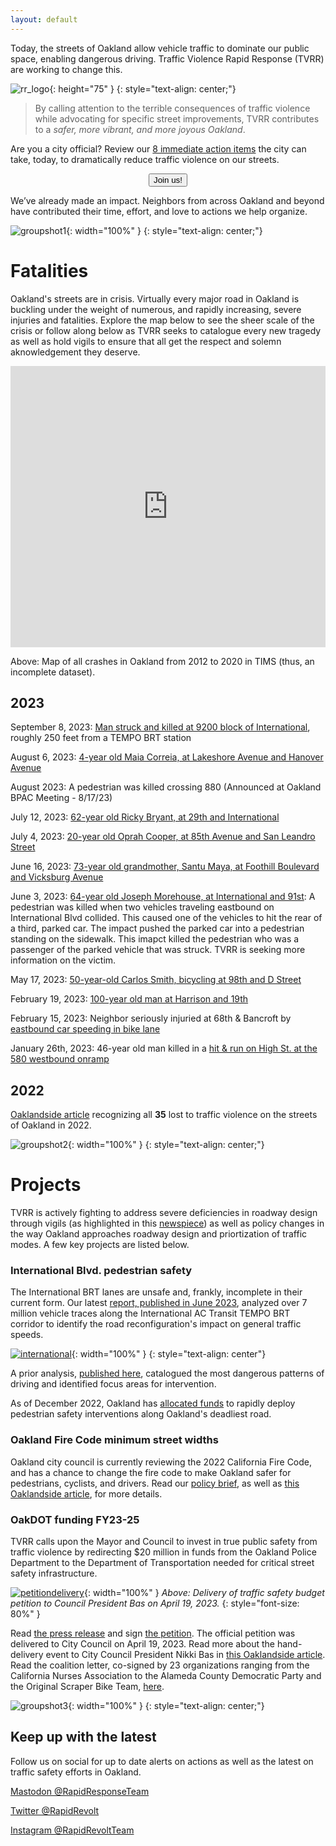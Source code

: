 ```yaml
---
layout: default
---
```


<!-- HTML !-->

Today, the streets of Oakland allow vehicle traffic to dominate our public space, enabling dangerous driving. Traffic Violence Rapid Response (TVRR) are working to change this.

![rr_logo](/images/logo.png){: height="75" }
{: style="text-align: center;"}

> By calling attention to the terrible consequences of traffic violence while advocating for specific street improvements, TVRR contributes to a _safer, more vibrant, and more joyous Oakland_.

Are you a city official? Review our [8 immediate action items](/act) the city can take, today, to dramatically reduce traffic violence on our streets.

<a href="https://docs.google.com/forms/d/e/1FAIpQLSdLiNFRtqaSvBTcwWtStZZT7sk6ZCLmrvWtkJ2R82usi5IU6A/viewform">
	<center><button class="button-53" role="button">Join us!</button></center>
</a>

We’ve already made an impact. Neighbors from across Oakland and beyond have contributed their time, effort, and love to actions we help organize.

![groupshot1](/images/groupshot1.png){: width="100%" }
{: style="text-align: center;"}

# Fatalities

Oakland's streets are in crisis. Virtually every major road in Oakland is buckling under the weight of numerous, and rapidly increasing, severe injuries and fatalities. Explore the map below to see the sheer scale of the crisis or follow along below as TVRR seeks to catalogue every new tragedy as well as hold vigils to ensure that all get the respect and solemn aknowledgement they deserve.

<iframe width="100%" height="450" frameborder="0" title="Felt Map" src="https://felt.com/embed/map/Crashes-from-2012-to-2022-LEpCmG6fQyKh1Of2z2OtPA?loc=37.79362,-122.23309,13z"></iframe>

Above: Map of all crashes in Oakland from 2012 to 2020 in TIMS (thus, an incomplete dataset).

## 2023
September 8, 2023: [Man struck and killed at 9200 block of International](https://www.eastbaytimes.com/2023/09/08/pedestrian-dies-after-being-struck-by-vehicle-in-oakland/?utm_medium=social&utm_source=twitter.com&utm_content=tw-EastBayTimes&utm_campaign=socialflow), roughly 250 feet from a TEMPO BRT station

August 6, 2023: [4-year old Maia Correia, at Lakeshore Avenue and Hanover Avenue](https://oaklandside.org/2023/08/31/child-tragic-death-lakeshore-avenue-lack-of-protected-bike-lanes-oakland/)

August 2023: A pedestrian was killed crossing 880 (Announced at Oakland BPAC Meeting - 8/17/23)

July 12, 2023: [62-year old Ricky Bryant, at 29th and International](https://www.eastbaytimes.com/2023/07/19/bicyclist-killed-in-oakland-hit-and-run-is-identified/)

July 4, 2023: [20-year old Oprah Cooper, at 85th Avenue and San Leandro Street](https://www.ktvu.com/news/parents-of-20-year-old-woman-killed-by-hit-and-run-driver-while-celebrating-july-4th-demand-justice)

June 16, 2023: [73-year old grandmother, Santu Maya, at Foothill Boulevard and Vicksburg Avenue](https://www.ktvu.com/news/surveillance-video-shows-car-striking-pedestrian-in-fatal-oakland-hit-and-run-crash)

June 3, 2023: [64-year old Joseph Morehouse, at International and 91st](https://oaklandside.org/2023/06/30/traffic-collision-death-international-boulevard-vigil-bus-rapid-transit/): A pedestrian was killed when two vehicles traveling eastbound on International Blvd collided. This caused one of the vehicles to hit the rear of a third, parked car. The impact pushed the parked car into a pedestrian standing on the sidewalk. This imapct killed the pedestrian who was a passenger of the parked vehicle that was struck. TVRR is seeking more information on the victim.

May 17, 2023: [50-year-old Carlos Smith, bicycling at 98th and D Street](https://www.ktvu.com/news/east-bay-family-of-hit-and-run-victim-asks-for-help-in-getting-justice.amp)

February 19, 2023: [100-year old man at Harrison and 19th](https://www.sfgate.com/bayarea/article/fatal-hit-and-run-oakland-17797281.php)

February 15, 2023: Neighbor seriously injuried at 68th & Bancroft by [eastbound car speeding in bike lane](https://twitter.com/RapidRevolt/status/1627896835951177729)

January 26th, 2023: 46-year old man killed in a [hit & run on High St. at the 580 westbound onramp](https://sfba.social/@RapidResponseTeam/109901741644706556)

## 2022

[Oaklandside article](https://oaklandside.org/2023/01/18/35-oakland-lives-lost-traffic-collisions-2022/) recognizing all **35** lost to traffic violence on the streets of Oakland in 2022.


![groupshot2](/images/groupshot2.png){: width="100%" }
{: style="text-align: center;"}

# Projects

TVRR is actively fighting to address severe deficiencies in roadway design through vigils (as highlighted in this [newspiece](https://oaklandside.org/2022/10/20/traffic-violence-rapid-response-team-oakland/)) as well as policy changes in the way Oakland approaches roadway design and priortization of traffic modes. A few key projects are listed below.

### International Blvd. pedestrian safety

<a name="international_project"></a>

The International BRT lanes are unsafe and, frankly, incomplete in their current form. Our latest [report, published in June 2023](/international), analyzed over 7 million vehicle traces along the International AC Transit TEMPO BRT corridor to identify the road reconfiguration's impact on general traffic speeds.

[![international](/images/international_01.png)](/international){: width="100%" }
{: style="text-align: center"}

A prior analysis, [published here](https://docs.google.com/document/u/1/d/e/2PACX-1vQJ2af5Ym0v-JGOWs1KSdW7F-xLnvl8haxBuNI41vKPMUZHOycIin63Yyd2p-uXxFv0gZVZzsFOHWfz/pub), catalogued the most dangerous patterns of driving and identified focus areas for intervention.


As of December 2022, Oakland has [allocated funds](https://twitter.com/RapidRevolt/status/1602398196218462208) to rapidly deploy pedestrian safety interventions along Oakland's deadliest road.

### Oakland Fire Code minimum street widths

Oakland city council is currently reviewing the 2022 California Fire Code, and has a chance to change the fire code to make Oakland safer for pedestrians, cyclists, and drivers. Read our [policy brief](https://docs.google.com/document/d/1Vv4fSy-y_nsI3zeRdalISv9lCO-zr5RffmaY9WEn1qI/), as well as [this Oaklandside article](https://oaklandside.org/2022/12/07/street-safety-advocates-want-narrower-roads-the-fire-department-is-opposed/), for more details.

### OakDOT funding FY23-25

TVRR calls upon the Mayor and Council to invest in true public safety from traffic violence by redirecting $20 million in funds from the Oakland Police Department to the Department of Transportation needed for critical street safety infrastructure.

[![petitiondelivery](/images/petitiondelivery.png)](https://oaklandside.org/2023/04/19/traffic-safety-advocates-deliver-oakland-budget-petition-to-city-council/){: width="100%" }
*Above: Delivery of traffic safety budget petition to Council President Bas on April 19, 2023.*
{: style="font-size: 80%" }

Read [the press release](https://drive.google.com/file/d/1YfprvFshzV-GyZLRyvCkl565MKnejUcM/view?usp=sharing) and sign [the petition](https://www.change.org/p/help-get-safer-streets-in-oakland-sign-the-petition-here). The official petition was delivered to City Council on April 19, 2023. Read more about the hand-delivery event to City Council President Nikki Bas in [this Oaklandside article](https://oaklandside.org/2023/04/19/traffic-safety-advocates-deliver-oakland-budget-petition-to-city-council/). Read the coalition letter, co-signed by 23 organizations ranging from the California Nurses Association to the Alameda County Democratic Party and the Original Scraper Bike Team, [here](https://docs.google.com/document/d/e/2PACX-1vR3lrQ7X4yqmtlD_cPZ7WPMg3BIiaiv-gjvU9g_sxMrxFYAK7wdExRNRxha0JlcRPjIdJt8__KX4e1f/pub).

![groupshot3](/images/groupshot3.png){: width="100%" }
{: style="text-align: center;"}

## Keep up with the latest

Follow us on social for up to date alerts on actions as well as the latest on traffic safety efforts in Oakland.

[Mastodon @RapidResponseTeam](https://sfba.social/@RapidResponseTeam)

[Twitter @RapidRevolt](https://twitter.com/RapidRevolt)

[Instagram @RapidRevoltTeam](https://www.instagram.com/rapidrevoltteam/)
